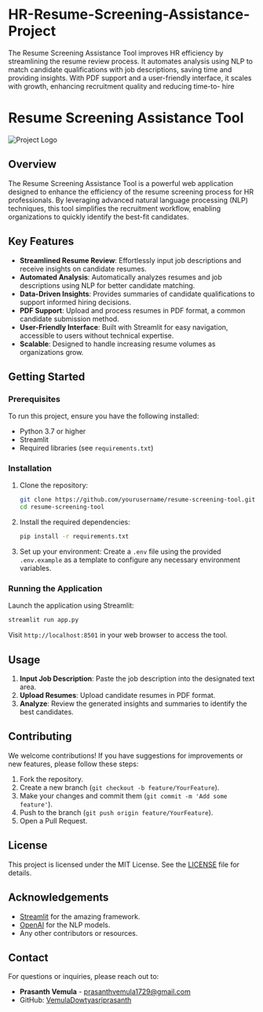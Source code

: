 # HR-Resume-Screening-Assistance-Project
The Resume Screening Assistance Tool improves HR efficiency by streamlining the resume review process. It automates analysis using NLP to match candidate qualifications with job descriptions, saving time and providing insights. With PDF support and a user-friendly interface, it scales with growth, enhancing recruitment quality and reducing time-to- hire 


# Resume Screening Assistance Tool

![Project Logo](https://via.placeholder.com/150)  <!-- Replace with your project logo if available -->

## Overview
The Resume Screening Assistance Tool is a powerful web application designed to enhance the efficiency of the resume screening process for HR professionals. By leveraging advanced natural language processing (NLP) techniques, this tool simplifies the recruitment workflow, enabling organizations to quickly identify the best-fit candidates.

## Key Features
- **Streamlined Resume Review**: Effortlessly input job descriptions and receive insights on candidate resumes.
- **Automated Analysis**: Automatically analyzes resumes and job descriptions using NLP for better candidate matching.
- **Data-Driven Insights**: Provides summaries of candidate qualifications to support informed hiring decisions.
- **PDF Support**: Upload and process resumes in PDF format, a common candidate submission method.
- **User-Friendly Interface**: Built with Streamlit for easy navigation, accessible to users without technical expertise.
- **Scalable**: Designed to handle increasing resume volumes as organizations grow.

## Getting Started
### Prerequisites
To run this project, ensure you have the following installed:
- Python 3.7 or higher
- Streamlit
- Required libraries (see `requirements.txt`)

### Installation
1. Clone the repository:
   ```bash
   git clone https://github.com/yourusername/resume-screening-tool.git
   cd resume-screening-tool
   ```

2. Install the required dependencies:
   ```bash
   pip install -r requirements.txt
   ```

3. Set up your environment:
   Create a `.env` file using the provided `.env.example` as a template to configure any necessary environment variables.

### Running the Application
Launch the application using Streamlit:
```bash
streamlit run app.py
```
Visit `http://localhost:8501` in your web browser to access the tool.

## Usage
1. **Input Job Description**: Paste the job description into the designated text area.
2. **Upload Resumes**: Upload candidate resumes in PDF format.
3. **Analyze**: Review the generated insights and summaries to identify the best candidates.

## Contributing
We welcome contributions! If you have suggestions for improvements or new features, please follow these steps:
1. Fork the repository.
2. Create a new branch (`git checkout -b feature/YourFeature`).
3. Make your changes and commit them (`git commit -m 'Add some feature'`).
4. Push to the branch (`git push origin feature/YourFeature`).
5. Open a Pull Request.

## License
This project is licensed under the MIT License. See the [LICENSE](LICENSE) file for details.

## Acknowledgements
- [Streamlit](https://streamlit.io/) for the amazing framework.
- [OpenAI](https://openai.com/) for the NLP models.
- Any other contributors or resources.

## Contact
For questions or inquiries, please reach out to:
- **Prasanth Vemula** - [prasanthvemula1729@gmail.com](prasanthvemula1729@gmail.com)
- GitHub: [VemulaDowtyasriprasanth](https://github.com/VemulaDowtyasriprasanth)

